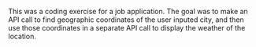 This was a coding exercise for a job application.  The goal was to make an API call to find geographic coordinates of the user inputed city, and then use those coordinates in a separate API call to display the weather of the location.
